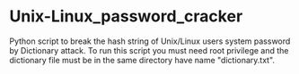 # Unix-Linux_password_cracker
Python script to break the hash string of Unix/Linux users system password by Dictionary attack. To run this script you must need root privilege and the dictionary file must be in the same directory have name "dictionary.txt".
